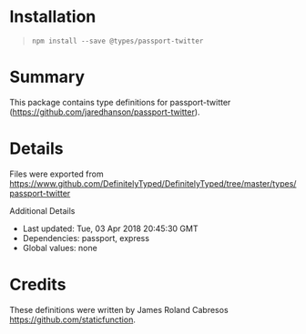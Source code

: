 # Installation
> `npm install --save @types/passport-twitter`

# Summary
This package contains type definitions for passport-twitter (https://github.com/jaredhanson/passport-twitter).

# Details
Files were exported from https://www.github.com/DefinitelyTyped/DefinitelyTyped/tree/master/types/passport-twitter

Additional Details
 * Last updated: Tue, 03 Apr 2018 20:45:30 GMT
 * Dependencies: passport, express
 * Global values: none

# Credits
These definitions were written by James Roland Cabresos <https://github.com/staticfunction>.
